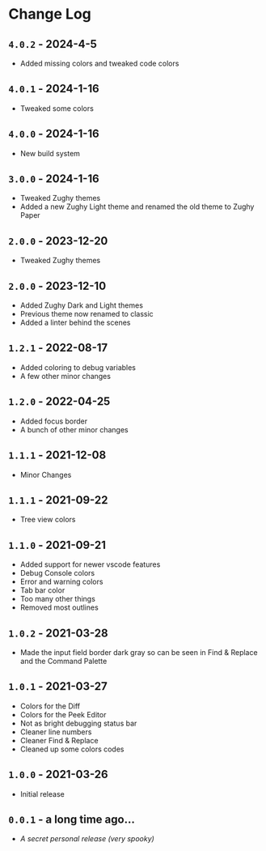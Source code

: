 # Change Log


## `4.0.2` - 2024-4-5
- Added missing colors and tweaked code colors


## `4.0.1` - 2024-1-16
- Tweaked some colors


## `4.0.0` - 2024-1-16
- New build system


## `3.0.0` - 2024-1-16
- Tweaked Zughy themes
- Added a new Zughy Light theme and renamed the old theme to Zughy Paper


## `2.0.0` - 2023-12-20
- Tweaked Zughy themes


## `2.0.0` - 2023-12-10
- Added Zughy Dark and Light themes
- Previous theme now renamed to classic
- Added a linter behind the scenes


## `1.2.1` - 2022-08-17
- Added coloring to debug variables
- A few other minor changes


## `1.2.0` - 2022-04-25
- Added focus border
- A bunch of other minor changes


## `1.1.1` - 2021-12-08
- Minor Changes


## `1.1.1` - 2021-09-22
- Tree view colors


## `1.1.0` - 2021-09-21
- Added support for newer vscode features
- Debug Console colors
- Error and warning colors
- Tab bar color
- Too many other things
- Removed most outlines


## `1.0.2` - 2021-03-28

- Made the input field border dark gray so can be seen in Find & Replace and the
  Command Palette


## `1.0.1` - 2021-03-27
- Colors for the Diff
- Colors for the Peek Editor
- Not as bright debugging status bar
- Cleaner line numbers
- Cleaner Find & Replace
- Cleaned up some colors codes


## `1.0.0` - 2021-03-26
- Initial release


## `0.0.1` - a long time ago...
- _A secret personal release (very spooky)_
